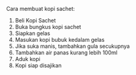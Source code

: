Cara membuat kopi sachet:
1. Beli Kopi Sachet
2. Buka bungkus kopi sachet
3. Siapkan gelas
4. Masukan kopi bubuk kedalam gelas
5. Jika suka manis, tambahkan gula secukupnya
6. Tambahkan air panas kurang lebih 100ml
7. Aduk kopi
8. Kopi siap disajikan